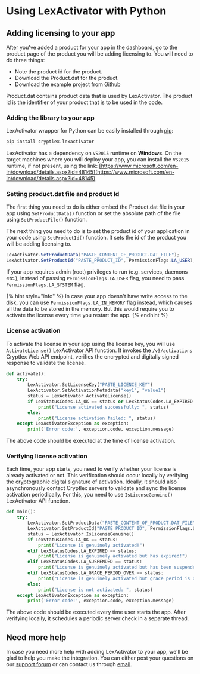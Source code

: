 # Using LexActivator with Python

## Adding licensing to your app <a id="adding-licensing-to-your-app"></a>

After you've added a product for your app in the dashboard, go to the product page of the product you will be adding licensing to. You will need to do three things:

* Note the product id for the product.
* Download the Product.dat for the product.
* Download the example project from [Github](https://github.com/cryptlex/lexactivator-python/tree/master/examples)

Product.dat contains product data that is used by LexActivator. The product id is the identifier of your product that is to be used in the code.

### Adding the library to your app <a id="adding-library-to-your-app"></a>

LexActivator wrapper for Python can be easily installed through [pip](https://pypi.org/project/cryptlex.lexactivator/):

```bash
pip install cryptlex.lexactivator
```

LexActivator has a dependency on `VS2015` runtime on **Windows**. On the target machines where you will deploy your app, you can install the `VS2015` runtime, if not present, using the link: [https://www.microsoft.com/en-in/download/details.aspx?id=48145](https://www.microsoft.com/en-in/download/details.aspx?id=48145)

### Setting product.dat file and product Id <a id="setting-product.dat-file-and-product-id"></a>

The first thing you need to do is either embed the Product.dat file in your app using `SetProductData()` function or set the absolute path of the file using `SetProductFile()` function.

The next thing you need to do is to set the product id of your application in your code using `SetProductId()` function. It sets the id of the product you will be adding licensing to.

```csharp
LexActivator.SetProductData("PASTE_CONTENT_OF_PRODUCT.DAT_FILE");
LexActivator.SetProductId("PASTE_PRODUCT_ID", PermissionFlags.LA_USER);
```

If your app requires admin \(root\) privileges to run \(e.g. services, daemons etc.\), instead of passing   `PermissionFlags.LA_USER` flag, you need to pass `PermissionFlags.LA_SYSTEM` flag.

{% hint style="info" %}
In case your app doesn't have write access to the disk, you can use `PermissionFlags.LA_IN_MEMORY` flag instead, which causes all the data to be stored in the memory. But this would require you to activate the license every time you restart the app.
{% endhint %}

### License activation <a id="license-activation"></a>

To activate the license in your app using the license key, you will use `ActivateLicense()` LexActivator API function. It invokes the `/v3/activations` Cryptlex Web API endpoint, verifies the encrypted and digitally signed response to validate the license.

```python
def activate():
    try:
        LexActivator.SetLicenseKey("PASTE_LICENCE_KEY")
        LexActivator.SetActivationMetadata("key1", "value1")
        status = LexActivator.ActivateLicense()
        if LexStatusCodes.LA_OK == status or LexStatusCodes.LA_EXPIRED == status or LexStatusCodes.LA_SUSPENDED == status:
            print("License activated successfully: ", status)
        else:
            print("License activation failed: ", status)
    except LexActivatorException as exception:
        print('Error code:', exception.code, exception.message)
```

The above code should be executed at the time of license activation.

### Verifying license activation <a id="verifying-license-activation"></a>

Each time, your app starts, you need to verify whether your license is already activated or not. This verification should occur locally by verifying the cryptographic digital signature of activation. Ideally, it should also asynchronously contact Cryptlex servers to validate and sync the license activation periodically. For this, you need to use `IsLicenseGenuine()` LexActivator API function.

```python
def main():
    try:
        LexActivator.SetProductData("PASTE_CONTENT_OF_PRODUCT.DAT_FILE")
        LexActivator.SetProductId("PASTE_PRODUCT_ID", PermissionFlags.LA_USER)
        status = LexActivator.IsLicenseGenuine()
        if LexStatusCodes.LA_OK == status:
            print("License is genuinely activated!")
        elif LexStatusCodes.LA_EXPIRED == status:
            print("License is genuinely activated but has expired!")
        elif LexStatusCodes.LA_SUSPENDED == status:
            print("License is genuinely activated but has been suspended!")
        elif LexStatusCodes.LA_GRACE_PERIOD_OVER == status:
            print("License is genuinely activated but grace period is over!")
        else:
            print("License is not activated: ", status)
    except LexActivatorException as exception:
        print('Error code:', exception.code, exception.message)
```

The above code should be executed every time user starts the app. After verifying locally, it schedules a periodic server check in a separate thread.

## Need more help <a id="need-more-help"></a>

In case you need more help with adding LexActivator to your app, we'll be glad to help you make the integration. You can either post your questions on our [support forum](https://forums.cryptlex.com) or can contact us through [email](mailto:support@cryptlex.com?Subject=Using%20LexActivator).

